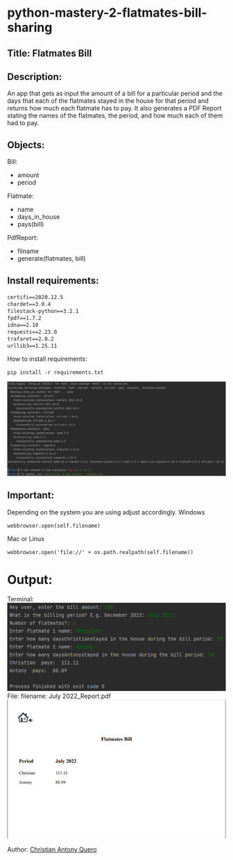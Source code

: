 # python-mastery-2-flatmates-bill-sharing

## Title: Flatmates Bill
## Description:
An app that gets as input the amount of a bill for a particular period and the days that each of the flatmates stayed in the house for that period and returns how much each flatmate has to pay. It also generates a PDF Report stating the names of the flatmates, the period, and how much each of them had to pay.

## Objects:
Bill:
- amount
- period

Flatmate:
- name
- days_in_house
- pays(bill)

PdfReport:
- filname
- generate(flatmates, bill)

## Install requirements:
```
certifi==2020.12.5
chardet==3.0.4
filestack-python==3.2.1
fpdf==1.7.2
idna==2.10
requests==2.23.0
trafaret==2.0.2
urllib3==1.25.11

```

How to install requirements:
```
pip install -r requirements.txt
```

![img.png](files/readme_files/img.png)

## Important:
Depending on the system you are using adjust accordingly.
Windows
```
webbrowser.open(self.filename)
```
Mac or Linux
```
webbrowser.open('file://' + os.path.realpath(self.filename))
```

# Output:
Terminal:
![img_1.png](files/readme_files/img_1.png)
File:
filename: July 2022_Report.pdf
![img_2.png](files/readme_files/img_2.png)

Author: [Christian Antony Quero](https://www.linkedin.com/in/christianquero/)